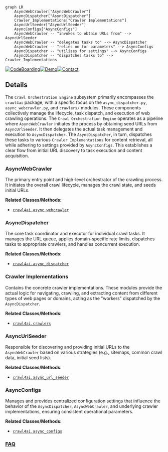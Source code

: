 ```mermaid
graph LR
    AsyncWebCrawler["AsyncWebCrawler"]
    AsyncDispatcher["AsyncDispatcher"]
    Crawler_Implementations["Crawler Implementations"]
    AsyncUrlSeeder["AsyncUrlSeeder"]
    AsyncConfigs["AsyncConfigs"]
    AsyncWebCrawler -- "invokes to obtain URLs from" --> AsyncUrlSeeder
    AsyncWebCrawler -- "delegates tasks to" --> AsyncDispatcher
    AsyncWebCrawler -- "relies on for parameters" --> AsyncConfigs
    AsyncDispatcher -- "utilizes for settings" --> AsyncConfigs
    AsyncDispatcher -- "dispatches tasks to" --> Crawler_Implementations
```

[![CodeBoarding](https://img.shields.io/badge/Generated%20by-CodeBoarding-9cf?style=flat-square)](https://github.com/CodeBoarding/CodeBoarding)[![Demo](https://img.shields.io/badge/Try%20our-Demo-blue?style=flat-square)](https://www.codeboarding.org/demo)[![Contact](https://img.shields.io/badge/Contact%20us%20-%20contact@codeboarding.org-lightgrey?style=flat-square)](mailto:contact@codeboarding.org)

## Details

The `Crawl Orchestration Engine` subsystem primarily encompasses the `crawl4ai` package, with a specific focus on the `async_dispatcher.py`, `async_webcrawler.py`, and `crawlers/` modules. These components collectively manage the lifecycle, task dispatch, and execution of web crawling operations. The `Crawl Orchestration Engine` operates as a pipeline where `AsyncWebCrawler` initiates the process by obtaining seed URLs from `AsyncUrlSeeder`. It then delegates the actual task management and execution to `AsyncDispatcher`. The `AsyncDispatcher`, in turn, dispatches these tasks to various `Crawler Implementations` for content retrieval, all while adhering to settings provided by `AsyncConfigs`. This establishes a clear flow from initial URL discovery to task execution and content acquisition.

### AsyncWebCrawler
The primary entry point and high-level orchestrator of the crawling process. It initiates the overall crawl lifecycle, manages the crawl state, and seeds initial URLs.


**Related Classes/Methods**:

- <a href="https://github.com/unclecode/crawl4ai/blob/main/crawl4ai/async_webcrawler.py" target="_blank" rel="noopener noreferrer">`crawl4ai.async_webcrawler`</a>


### AsyncDispatcher
The core task coordinator and executor for individual crawl tasks. It manages the URL queue, applies domain-specific rate limits, dispatches tasks to appropriate crawlers, and handles concurrent execution.


**Related Classes/Methods**:

- <a href="https://github.com/unclecode/crawl4ai/blob/main/crawl4ai/async_dispatcher.py" target="_blank" rel="noopener noreferrer">`crawl4ai.async_dispatcher`</a>


### Crawler Implementations
Contains the concrete crawler implementations. These modules provide the actual logic for navigating, crawling, and extracting content from different types of web pages or domains, acting as the "workers" dispatched by the `AsyncDispatcher`.


**Related Classes/Methods**:

- <a href="https://github.com/unclecode/crawl4ai/blob/main/crawl4ai/crawlers/" target="_blank" rel="noopener noreferrer">`crawl4ai.crawlers`</a>


### AsyncUrlSeeder
Responsible for discovering and providing initial URLs to the `AsyncWebCrawler` based on various strategies (e.g., sitemaps, common crawl data, initial seed lists).


**Related Classes/Methods**:

- <a href="https://github.com/unclecode/crawl4ai/blob/main/crawl4ai/async_url_seeder.py" target="_blank" rel="noopener noreferrer">`crawl4ai.async_url_seeder`</a>


### AsyncConfigs
Manages and provides centralized configuration settings that influence the behavior of the `AsyncDispatcher`, `AsyncWebCrawler`, and underlying crawler implementations, ensuring consistent operational parameters.


**Related Classes/Methods**:

- <a href="https://github.com/unclecode/crawl4ai/blob/main/crawl4ai/async_configs.py" target="_blank" rel="noopener noreferrer">`crawl4ai.async_configs`</a>




### [FAQ](https://github.com/CodeBoarding/GeneratedOnBoardings/tree/main?tab=readme-ov-file#faq)